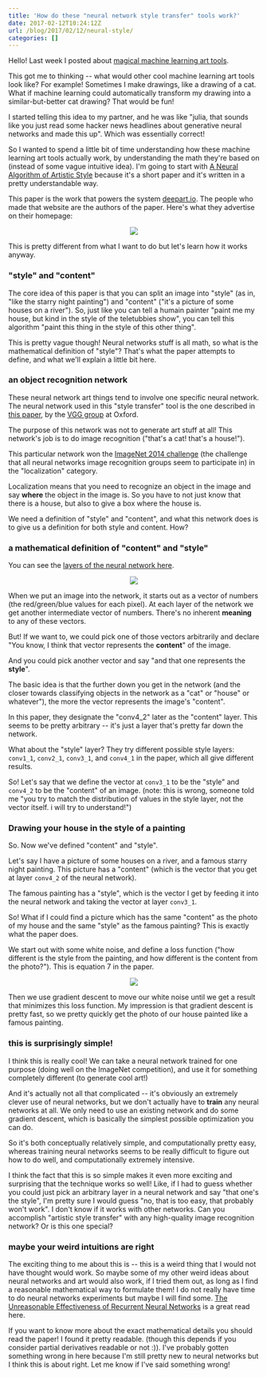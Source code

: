 ```yaml
---
title: 'How do these "neural network style transfer" tools work?'
date: 2017-02-12T10:24:12Z
url: /blog/2017/02/12/neural-style/
categories: []
---
```


Hello! Last week I posted about [magical machine learning art tools](http://jvns.ca/blog/2017/02/02/a-magical-machine-learning-tool/).

This got me to thinking -- what would other cool machine learning art
tools look like? For example! Sometimes I make drawings, like a drawing
of a cat. What if machine learning could automatically transform my
drawing into a similar-but-better cat drawing? That would be fun!

I started telling this idea to my partner, and he was like "julia, that
sounds like you just read some hacker news headlines about generative
neural networks and made this up". Which was essentially correct! 

So I wanted to spend a little bit of time understanding how these
machine learning art tools actually work, by understanding the math
they're based on (instead of some vague intuitive idea). I'm going to
start
with [A Neural Algorithm of Artistic Style](https://arxiv.org/abs/1508.06576)
because it's a short paper and it's written in a pretty understandable
way.

This paper is the work that powers the system
[deepart.io](https://deepart.io/). The people who made that website are
the authors of the paper. Here's what they advertise on their
homepage:


<div align="center">
<img src="/images/neural-style.png">
</div>

This is pretty different from what I want to do but let's learn how it
works anyway.

### "style" and "content"


The core idea of this paper is that you can split an image into "style"
(as in, "like the starry night painting") and "content" ("it's a picture
of some houses on a river"). So, just like you can tell a humain painter "paint
me my house, but kind in the style of the teletubbies show", you can
tell this algorithm "paint this thing in the style of this other thing".

This is pretty vague though! Neural networks stuff is all math, so what
is the mathematical definition of "style"? That's what the paper
attempts to define, and what we'll explain a little bit here.

### an object recognition network

These neural network art things tend to involve one specific neural
network. The neural network used in this "style transfer" tool is the
one described in [this paper](https://arxiv.org/abs/1409.1556), by the
[VGG group](www.robots.ox.ac.uk/~vgg/research/very_deep/) at Oxford.

The purpose of this network was not to generate art stuff at all! This
network's job is to do image recognition ("that's a cat! that's a house!").

This particular network won the [ImageNet 2014 challenge](http://www.image-net.org/challenges/LSVRC/2014/results#clsloc) (the
challenge that all neural networks image recognition groups seem to
participate in) in the "localization" category.

Localization means that you need to recognize an object in the image and
say **where** the object in the image is. So you have to not just know
that there is a house, but also to give a box where the house is.

We need a definition of "style" and "content", and what this network
does is to give us a definition for both style and content. How?

### a mathematical definition of "content" and "style"

You can see the [layers of the neural network here](http://ethereon.github.io/netscope/#/gist/3785162f95cd2d5fee77).

<div align="center">
<img src="/images/style-layers.png">
</div>

When we put an image into the network, it starts out as a vector of
numbers (the red/green/blue values for each pixel). At each layer of
the network we get another intermediate vector of numbers. There's no
inherent **meaning** to any of these vectors.

But! If we want to, we could pick one of those vectors arbitrarily and
declare "You know, I think that vector represents the **content**" of
the image.

And you could pick another vector and say "and that one represents the
**style**".

The basic idea is that the further down you get in the network (and the
closer towards classifying objects in the network as a "cat" or "house"
or whatever"), the more the vector represents the image's "content".

In this paper, they designate the "conv4\_2" later as the "content"
layer. This seems to be pretty arbitrary -- it's just a layer that's
pretty far down the network.

What about the "style" layer? They try different possible style layers:
`conv1_1`, `conv2_1`, `conv3_1`, and `conv4_1` in the paper, which all
give different results.

So! Let's say that we define the vector at `conv3_1` to be the "style"
and `conv4_2` to be the "content" of an image. (note: this is wrong,
someone told me "you try to match the distribution of values in the
style layer, not the vector itself. i will try to understand!")

### Drawing your house in the style of a painting

So. Now we've defined "content" and "style".

Let's say I have a picture of some houses on a river, and a famous
starry night painting. This picture has a "content" (which is the vector
that you get at layer `conv4_2` of the neural network).

The famous painting has a "style", which is the vector I get by feeding
it into the neural network and taking the vector at layer `conv3_1`.

So! What if I could find a picture which has the same "content" as the
photo of my house and the same "style" as the famous painting? This is
exactly what the paper does.

We start out with some white noise, and define a loss function ("how
different is the style from the painting, and how different is the
content from the photo?"). This is equation 7 in the paper.

<div align="center">
<img src="/images/style-equation.png">
</div>

Then we use gradient descent to move our white noise until we get a
result that minimizes this loss function. My impression is that gradient
descent is pretty fast, so we pretty quickly get the photo of our house
painted like a famous painting.

### this is surprisingly simple!

I think this is really cool! We can take a neural network trained for
one purpose (doing well on the ImageNet competition), and use it for
something completely different (to generate cool art!)

And it's actually not all that complicated -- it's obviously an
extremely clever
use of neural networks, but we don't actually have to **train** any
neural networks at all. We only need to use an existing network and do
some gradient descent, which is basically the simplest possible
optimization you can do.

So it's both conceptually relatively simple, and computationally pretty
easy, whereas training neural networks seems to be really difficult to
figure out how to do well, and computationally extremely intensive.

I think the fact that this is so simple makes it even more exciting and
surprising that the technique works so well! Like, if I had to guess
whether you could just pick an arbitrary layer in a neural network and
say "that one's the style", I'm pretty sure I would guess "no, that is
too easy, that probably won't work". I don't know if it works with other
networks. Can you accomplish "artistic style transfer" with any
high-quality image recognition network? Or is this one special?

### maybe your weird intuitions are right

The exciting thing to me about this is -- this is a weird thing that I
would not have thought would work. So maybe some of my other weird ideas about
neural networks and art would also work, if I tried them out, as long
as I find a reasonable mathematical way to formulate them!  I do not
really have time to do neural networks experiments but maybe I will find
some.
[The Unreasonable Effectiveness of Recurrent Neural Networks](http://karpathy.github.io/2015/05/21/rnn-effectiveness/) is a great read here.

If you want to know more about the exact mathematical details you should
read the paper! I found it pretty readable. (though this depends if you
consider partial derivatives readable or not :)). I've probably gotten
something wrong in here because I'm still pretty new to neural networks
but I think this is about right. Let me know if I've said something
wrong!


